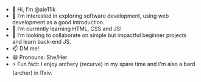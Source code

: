 - 👋 Hi, I’m @ale11ik
- 👀 I’m interested in exploring software development, using web development as a good introduction.
- 🌱 I’m currently learning HTML, CSS and JS!
- 💞️ I’m looking to collaborate on simple but impactful beginner projects and learn back-end JS.
- 📫 DM me!
- 😄 Pronouns: She/Her
- ⚡ Fun fact:
I enjoy archery (recurve) in my spare time and I'm also a bard (archer) in ffxiv.
<!---
ale11ik/ale11ik is a ✨ special ✨ repository because its `README.md` (this file) appears on your GitHub profile.
You can click the Preview link to take a look at your changes.
--->
